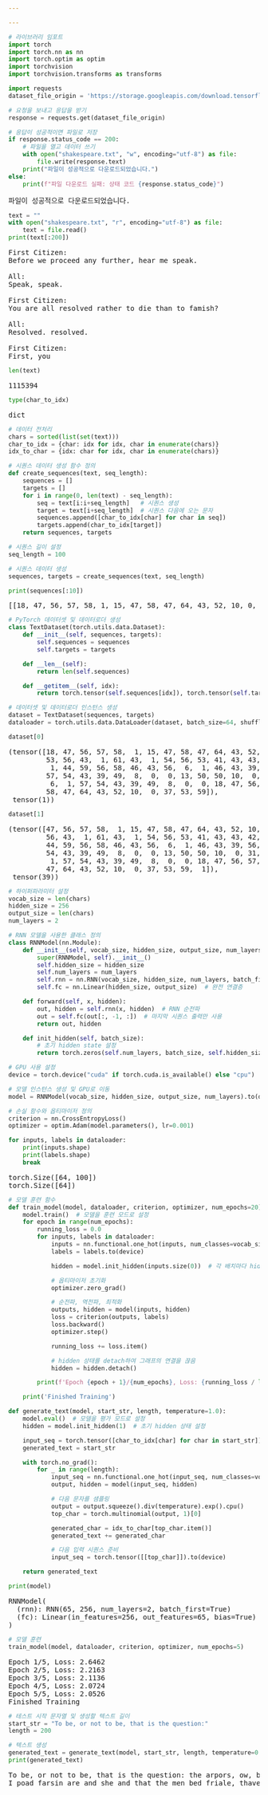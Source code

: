 ```yaml
---

---
```


<head>
  <style>
    table.dataframe {
      white-space: normal;
      width: 100%;
      height: 240px;
      display: block;
      overflow: auto;
      font-family: Arial, sans-serif;
      font-size: 0.9rem;
      line-height: 20px;
      text-align: center;
      border: 0px !important;
    }

    table.dataframe th {
      text-align: center;
      font-weight: bold;
      padding: 8px;
    }

    table.dataframe td {
      text-align: center;
      padding: 8px;
    }

    table.dataframe tr:hover {
      background: #b8d1f3; 
    }

    .output_prompt {
      overflow: auto;
      font-size: 0.9rem;
      line-height: 1.45;
      border-radius: 0.3rem;
      -webkit-overflow-scrolling: touch;
      padding: 0.8rem;
      margin-top: 0;
      margin-bottom: 15px;
      font: 1rem Consolas, "Liberation Mono", Menlo, Courier, monospace;
      color: $code-text-color;
      border: solid 1px $border-color;
      border-radius: 0.3rem;
      word-break: normal;
      white-space: pre;
    }

  .dataframe tbody tr th:only-of-type {
      vertical-align: middle;
  }

  .dataframe tbody tr th {
      vertical-align: top;
  }

  .dataframe thead th {
      text-align: center !important;
      padding: 8px;
  }

  .page__content p {
      margin: 0 0 0px !important;
  }

  .page__content p > strong {
    font-size: 0.8rem !important;
  }

  </style>
</head>



```python
# 라이브러리 임포트
import torch
import torch.nn as nn
import torch.optim as optim
import torchvision
import torchvision.transforms as transforms
```


```python
import requests
dataset_file_origin = 'https://storage.googleapis.com/download.tensorflow.org/data/shakespeare.txt'

# 요청을 보내고 응답을 받기
response = requests.get(dataset_file_origin)

# 응답이 성공적이면 파일로 저장
if response.status_code == 200:
    # 파일을 열고 데이터 쓰기
    with open("shakespeare.txt", "w", encoding="utf-8") as file:
        file.write(response.text)
    print("파일이 성공적으로 다운로드되었습니다.")
else:
    print(f"파일 다운로드 실패: 상태 코드 {response.status_code}")
```

<pre>
파일이 성공적으로 다운로드되었습니다.
</pre>

```python
text = ""
with open("shakespeare.txt", "r", encoding="utf-8") as file:
    text = file.read()
print(text[:200])
```

<pre>
First Citizen:
Before we proceed any further, hear me speak.

All:
Speak, speak.

First Citizen:
You are all resolved rather to die than to famish?

All:
Resolved. resolved.

First Citizen:
First, you
</pre>

```python
len(text)
```

<pre>
1115394
</pre>

```python
type(char_to_idx)
```

<pre>
dict
</pre>

```python
# 데이터 전처리
chars = sorted(list(set(text)))
char_to_idx = {char: idx for idx, char in enumerate(chars)}
idx_to_char = {idx: char for idx, char in enumerate(chars)}
```


```python
# 시퀀스 데이터 생성 함수 정의
def create_sequences(text, seq_length):
    sequences = []
    targets = []
    for i in range(0, len(text) - seq_length):
        seq = text[i:i+seq_length]   # 시퀀스 생성
        target = text[i+seq_length]  # 시퀀스 다음에 오는 문자
        sequences.append([char_to_idx[char] for char in seq])
        targets.append(char_to_idx[target])
    return sequences, targets
```


```python
# 시퀀스 길이 설정
seq_length = 100

# 시퀀스 데이터 생성
sequences, targets = create_sequences(text, seq_length)
```


```python
print(sequences[:10])
```

<pre>
[[18, 47, 56, 57, 58, 1, 15, 47, 58, 47, 64, 43, 52, 10, 0, 14, 43, 44, 53, 56, 43, 1, 61, 43, 1, 54, 56, 53, 41, 43, 43, 42, 1, 39, 52, 63, 1, 44, 59, 56, 58, 46, 43, 56, 6, 1, 46, 43, 39, 56, 1, 51, 43, 1, 57, 54, 43, 39, 49, 8, 0, 0, 13, 50, 50, 10, 0, 31, 54, 43, 39, 49, 6, 1, 57, 54, 43, 39, 49, 8, 0, 0, 18, 47, 56, 57, 58, 1, 15, 47, 58, 47, 64, 43, 52, 10, 0, 37, 53, 59], [47, 56, 57, 58, 1, 15, 47, 58, 47, 64, 43, 52, 10, 0, 14, 43, 44, 53, 56, 43, 1, 61, 43, 1, 54, 56, 53, 41, 43, 43, 42, 1, 39, 52, 63, 1, 44, 59, 56, 58, 46, 43, 56, 6, 1, 46, 43, 39, 56, 1, 51, 43, 1, 57, 54, 43, 39, 49, 8, 0, 0, 13, 50, 50, 10, 0, 31, 54, 43, 39, 49, 6, 1, 57, 54, 43, 39, 49, 8, 0, 0, 18, 47, 56, 57, 58, 1, 15, 47, 58, 47, 64, 43, 52, 10, 0, 37, 53, 59, 1], [56, 57, 58, 1, 15, 47, 58, 47, 64, 43, 52, 10, 0, 14, 43, 44, 53, 56, 43, 1, 61, 43, 1, 54, 56, 53, 41, 43, 43, 42, 1, 39, 52, 63, 1, 44, 59, 56, 58, 46, 43, 56, 6, 1, 46, 43, 39, 56, 1, 51, 43, 1, 57, 54, 43, 39, 49, 8, 0, 0, 13, 50, 50, 10, 0, 31, 54, 43, 39, 49, 6, 1, 57, 54, 43, 39, 49, 8, 0, 0, 18, 47, 56, 57, 58, 1, 15, 47, 58, 47, 64, 43, 52, 10, 0, 37, 53, 59, 1, 39], [57, 58, 1, 15, 47, 58, 47, 64, 43, 52, 10, 0, 14, 43, 44, 53, 56, 43, 1, 61, 43, 1, 54, 56, 53, 41, 43, 43, 42, 1, 39, 52, 63, 1, 44, 59, 56, 58, 46, 43, 56, 6, 1, 46, 43, 39, 56, 1, 51, 43, 1, 57, 54, 43, 39, 49, 8, 0, 0, 13, 50, 50, 10, 0, 31, 54, 43, 39, 49, 6, 1, 57, 54, 43, 39, 49, 8, 0, 0, 18, 47, 56, 57, 58, 1, 15, 47, 58, 47, 64, 43, 52, 10, 0, 37, 53, 59, 1, 39, 56], [58, 1, 15, 47, 58, 47, 64, 43, 52, 10, 0, 14, 43, 44, 53, 56, 43, 1, 61, 43, 1, 54, 56, 53, 41, 43, 43, 42, 1, 39, 52, 63, 1, 44, 59, 56, 58, 46, 43, 56, 6, 1, 46, 43, 39, 56, 1, 51, 43, 1, 57, 54, 43, 39, 49, 8, 0, 0, 13, 50, 50, 10, 0, 31, 54, 43, 39, 49, 6, 1, 57, 54, 43, 39, 49, 8, 0, 0, 18, 47, 56, 57, 58, 1, 15, 47, 58, 47, 64, 43, 52, 10, 0, 37, 53, 59, 1, 39, 56, 43], [1, 15, 47, 58, 47, 64, 43, 52, 10, 0, 14, 43, 44, 53, 56, 43, 1, 61, 43, 1, 54, 56, 53, 41, 43, 43, 42, 1, 39, 52, 63, 1, 44, 59, 56, 58, 46, 43, 56, 6, 1, 46, 43, 39, 56, 1, 51, 43, 1, 57, 54, 43, 39, 49, 8, 0, 0, 13, 50, 50, 10, 0, 31, 54, 43, 39, 49, 6, 1, 57, 54, 43, 39, 49, 8, 0, 0, 18, 47, 56, 57, 58, 1, 15, 47, 58, 47, 64, 43, 52, 10, 0, 37, 53, 59, 1, 39, 56, 43, 1], [15, 47, 58, 47, 64, 43, 52, 10, 0, 14, 43, 44, 53, 56, 43, 1, 61, 43, 1, 54, 56, 53, 41, 43, 43, 42, 1, 39, 52, 63, 1, 44, 59, 56, 58, 46, 43, 56, 6, 1, 46, 43, 39, 56, 1, 51, 43, 1, 57, 54, 43, 39, 49, 8, 0, 0, 13, 50, 50, 10, 0, 31, 54, 43, 39, 49, 6, 1, 57, 54, 43, 39, 49, 8, 0, 0, 18, 47, 56, 57, 58, 1, 15, 47, 58, 47, 64, 43, 52, 10, 0, 37, 53, 59, 1, 39, 56, 43, 1, 39], [47, 58, 47, 64, 43, 52, 10, 0, 14, 43, 44, 53, 56, 43, 1, 61, 43, 1, 54, 56, 53, 41, 43, 43, 42, 1, 39, 52, 63, 1, 44, 59, 56, 58, 46, 43, 56, 6, 1, 46, 43, 39, 56, 1, 51, 43, 1, 57, 54, 43, 39, 49, 8, 0, 0, 13, 50, 50, 10, 0, 31, 54, 43, 39, 49, 6, 1, 57, 54, 43, 39, 49, 8, 0, 0, 18, 47, 56, 57, 58, 1, 15, 47, 58, 47, 64, 43, 52, 10, 0, 37, 53, 59, 1, 39, 56, 43, 1, 39, 50], [58, 47, 64, 43, 52, 10, 0, 14, 43, 44, 53, 56, 43, 1, 61, 43, 1, 54, 56, 53, 41, 43, 43, 42, 1, 39, 52, 63, 1, 44, 59, 56, 58, 46, 43, 56, 6, 1, 46, 43, 39, 56, 1, 51, 43, 1, 57, 54, 43, 39, 49, 8, 0, 0, 13, 50, 50, 10, 0, 31, 54, 43, 39, 49, 6, 1, 57, 54, 43, 39, 49, 8, 0, 0, 18, 47, 56, 57, 58, 1, 15, 47, 58, 47, 64, 43, 52, 10, 0, 37, 53, 59, 1, 39, 56, 43, 1, 39, 50, 50], [47, 64, 43, 52, 10, 0, 14, 43, 44, 53, 56, 43, 1, 61, 43, 1, 54, 56, 53, 41, 43, 43, 42, 1, 39, 52, 63, 1, 44, 59, 56, 58, 46, 43, 56, 6, 1, 46, 43, 39, 56, 1, 51, 43, 1, 57, 54, 43, 39, 49, 8, 0, 0, 13, 50, 50, 10, 0, 31, 54, 43, 39, 49, 6, 1, 57, 54, 43, 39, 49, 8, 0, 0, 18, 47, 56, 57, 58, 1, 15, 47, 58, 47, 64, 43, 52, 10, 0, 37, 53, 59, 1, 39, 56, 43, 1, 39, 50, 50, 1]]
</pre>

```python
# PyTorch 데이터셋 및 데이터로더 생성
class TextDataset(torch.utils.data.Dataset):
    def __init__(self, sequences, targets):
        self.sequences = sequences
        self.targets = targets

    def __len__(self):
        return len(self.sequences)

    def __getitem__(self, idx):
        return torch.tensor(self.sequences[idx]), torch.tensor(self.targets[idx])
```


```python
# 데이터셋 및 데이터로더 인스턴스 생성
dataset = TextDataset(sequences, targets)
dataloader = torch.utils.data.DataLoader(dataset, batch_size=64, shuffle=True)
```


```python
dataset[0]
```

<pre>
(tensor([18, 47, 56, 57, 58,  1, 15, 47, 58, 47, 64, 43, 52, 10,  0, 14, 43, 44,
         53, 56, 43,  1, 61, 43,  1, 54, 56, 53, 41, 43, 43, 42,  1, 39, 52, 63,
          1, 44, 59, 56, 58, 46, 43, 56,  6,  1, 46, 43, 39, 56,  1, 51, 43,  1,
         57, 54, 43, 39, 49,  8,  0,  0, 13, 50, 50, 10,  0, 31, 54, 43, 39, 49,
          6,  1, 57, 54, 43, 39, 49,  8,  0,  0, 18, 47, 56, 57, 58,  1, 15, 47,
         58, 47, 64, 43, 52, 10,  0, 37, 53, 59]),
 tensor(1))
</pre>

```python
dataset[1]
```

<pre>
(tensor([47, 56, 57, 58,  1, 15, 47, 58, 47, 64, 43, 52, 10,  0, 14, 43, 44, 53,
         56, 43,  1, 61, 43,  1, 54, 56, 53, 41, 43, 43, 42,  1, 39, 52, 63,  1,
         44, 59, 56, 58, 46, 43, 56,  6,  1, 46, 43, 39, 56,  1, 51, 43,  1, 57,
         54, 43, 39, 49,  8,  0,  0, 13, 50, 50, 10,  0, 31, 54, 43, 39, 49,  6,
          1, 57, 54, 43, 39, 49,  8,  0,  0, 18, 47, 56, 57, 58,  1, 15, 47, 58,
         47, 64, 43, 52, 10,  0, 37, 53, 59,  1]),
 tensor(39))
</pre>

```python
# 하이퍼파라미터 설정
vocab_size = len(chars)
hidden_size = 256
output_size = len(chars)
num_layers = 2
```


```python
# RNN 모델을 사용한 클래스 정의
class RNNModel(nn.Module):
    def __init__(self, vocab_size, hidden_size, output_size, num_layers=1):
        super(RNNModel, self).__init__()
        self.hidden_size = hidden_size
        self.num_layers = num_layers
        self.rnn = nn.RNN(vocab_size, hidden_size, num_layers, batch_first=True)  # RNN 레이어
        self.fc = nn.Linear(hidden_size, output_size)  # 완전 연결층

    def forward(self, x, hidden):
        out, hidden = self.rnn(x, hidden)  # RNN 순전파
        out = self.fc(out[:, -1, :])  # 마지막 시퀀스 출력만 사용
        return out, hidden

    def init_hidden(self, batch_size):
        # 초기 hidden state 설정
        return torch.zeros(self.num_layers, batch_size, self.hidden_size).to(device)
```


```python
# GPU 사용 설정
device = torch.device("cuda" if torch.cuda.is_available() else "cpu")

# 모델 인스턴스 생성 및 GPU로 이동
model = RNNModel(vocab_size, hidden_size, output_size, num_layers).to(device)
```


```python
# 손실 함수와 옵티마이저 정의
criterion = nn.CrossEntropyLoss()
optimizer = optim.Adam(model.parameters(), lr=0.001)
```


```python
for inputs, labels in dataloader:
    print(inputs.shape)
    print(labels.shape)
    break
```

<pre>
torch.Size([64, 100])
torch.Size([64])
</pre>

```python
# 모델 훈련 함수
def train_model(model, dataloader, criterion, optimizer, num_epochs=20):
    model.train()  # 모델을 훈련 모드로 설정
    for epoch in range(num_epochs):
        running_loss = 0.0
        for inputs, labels in dataloader:
            inputs = nn.functional.one_hot(inputs, num_classes=vocab_size).float().to(device)  # 원-핫 인코딩 및 GPU로 이동
            labels = labels.to(device)

            hidden = model.init_hidden(inputs.size(0))  # 각 배치마다 hidden 상태 초기화

            # 옵티마이저 초기화
            optimizer.zero_grad()

            # 순전파, 역전파, 최적화
            outputs, hidden = model(inputs, hidden)
            loss = criterion(outputs, labels)
            loss.backward()
            optimizer.step()

            running_loss += loss.item()

            # hidden 상태를 detach하여 그래프의 연결을 끊음
            hidden = hidden.detach()

        print(f'Epoch {epoch + 1}/{num_epochs}, Loss: {running_loss / len(dataloader):.4f}')

    print('Finished Training')
```


```python
def generate_text(model, start_str, length, temperature=1.0):
    model.eval()  # 모델을 평가 모드로 설정
    hidden = model.init_hidden(1)  # 초기 hidden 상태 설정

    input_seq = torch.tensor([char_to_idx[char] for char in start_str]).unsqueeze(0).to(device)
    generated_text = start_str

    with torch.no_grad():
        for _ in range(length):
            input_seq = nn.functional.one_hot(input_seq, num_classes=vocab_size).float()
            output, hidden = model(input_seq, hidden)

            # 다음 문자를 샘플링
            output = output.squeeze().div(temperature).exp().cpu()
            top_char = torch.multinomial(output, 1)[0]

            generated_char = idx_to_char[top_char.item()]
            generated_text += generated_char

            # 다음 입력 시퀀스 준비
            input_seq = torch.tensor([[top_char]]).to(device)

    return generated_text
```


```python
print(model)
```

<pre>
RNNModel(
  (rnn): RNN(65, 256, num_layers=2, batch_first=True)
  (fc): Linear(in_features=256, out_features=65, bias=True)
)
</pre>

```python
# 모델 훈련
train_model(model, dataloader, criterion, optimizer, num_epochs=5)
```

<pre>
Epoch 1/5, Loss: 2.6462
Epoch 2/5, Loss: 2.2163
Epoch 3/5, Loss: 2.1136
Epoch 4/5, Loss: 2.0724
Epoch 5/5, Loss: 2.0526
Finished Training
</pre>

```python
# 테스트 시작 문자열 및 생성할 텍스트 길이
start_str = "To be, or not to be, that is the question:"
length = 200
```


```python
# 텍스트 생성
generated_text = generate_text(model, start_str, length, temperature=0.8)
print(generated_text)
```

<pre>
To be, or not to be, that is the question: the arpors, ow, bereate shames there-yton oud on her to
I poad farsin are and she and that the men bed friale, thave it promiy not gother. You thou wacd whan and as that come my a himps are youd wall
</pre>